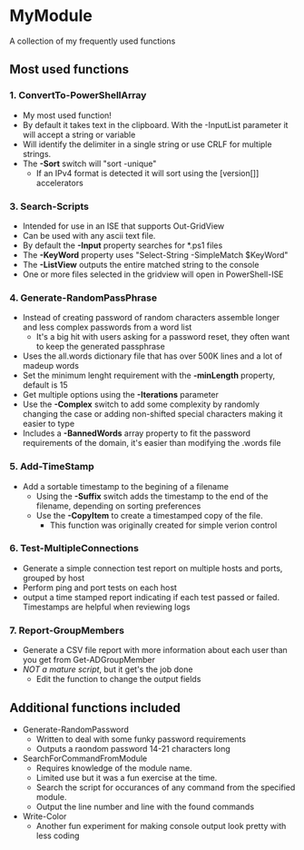 # MyModule
A collection of my frequently used functions

## Most used functions
### 1. ConvertTo-PowerShellArray
  * My most used function!
  * By default it takes text in the clipboard. With the -InputList parameter it will accept a string or variable
  * Will identify the delimiter in a single string or use CRLF for multiple strings.
  * The **-Sort** switch will "sort -unique"
    * If an IPv4 format is detected it will sort using the [version[]] accelerators
### 3. Search-Scripts
  * Intended for use in an ISE that supports Out-GridView
  * Can be used with any ascii text file.
  * By default the **-Input** property searches for *.ps1 files
  * The **-KeyWord** property uses "Select-String -SimpleMatch $KeyWord"
  * The **-ListView** outputs the entire matched string to the console
  * One or more files selected in the gridview will open in PowerShell-ISE
### 4. Generate-RandomPassPhrase
  * Instead of creating password of random characters assemble longer and less complex passwords from a word list
    * It's a big hit with users asking for a password reset, they often want to keep the generated passphrase
  * Uses the all.words dictionary file that has over 500K lines and a lot of madeup words
  * Set the minimum lenght requirement with the **-minLength** property, default is 15
  * Get multiple options using the **-Iterations** parameter
  * Use the **-Complex** switch to add some complexity by randomly changing the case or adding non-shifted special characters making it easier to type
  * Includes a **-BannedWords** array property to fit the password requirements of the domain, it's easier than modifying the .words file
### 5. Add-TimeStamp
  * Add a sortable timestamp to the begining of a filename
    * Using the **-Suffix** switch adds the timestamp to the end of the filename, depending on sorting preferences
    * Use the **-CopyItem** to create a timestamped copy of the file.
      * This function was originally created for simple verion control 
### 6. Test-MultipleConnections
  * Generate a simple connection test report on multiple hosts and ports, grouped by host
  * Perform ping and port tests on each host
  * output a time stamped report indicating if each test passed or failed. Timestamps are helpful when reviewing logs
### 7. Report-GroupMembers
  * Generate a CSV file report with more information about each user than you get from Get-ADGroupMember
  * _NOT a mature script_, but it get's the job done
    * Edit the function to change the output fields
   
## Additional functions included
* Generate-RandomPassword
  * Written to deal with some funky password requirements
  * Outputs a raondom password 14-21 characters long
* SearchForCommandFromModule
  * Requires knowledge of the module name.
  * Limited use but it was a fun exercise at the time. 
  * Search the script for occurances of any command from the specified module.
  * Output the line number and line with the found commands
* Write-Color
  * Another fun experiment for making console output look pretty with less coding
